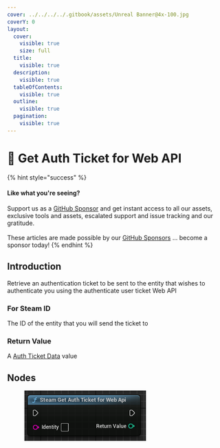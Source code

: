 ```yaml
---
cover: ../../../../.gitbook/assets/Unreal Banner@4x-100.jpg
coverY: 0
layout:
  cover:
    visible: true
    size: full
  title:
    visible: true
  description:
    visible: true
  tableOfContents:
    visible: true
  outline:
    visible: true
  pagination:
    visible: true
---
```


# 🔵 Get Auth Ticket for Web API

{% hint style="success" %}
#### Like what you're seeing?

Support us as a [GitHub Sponsor](../../../../become-a-sponsor/) and get instant access to all our assets, exclusive tools and assets, escalated support and issue tracking and our gratitude.\
\
These articles are made possible by our [GitHub Sponsors](../../../../become-a-sponsor/) ... become a sponsor today!
{% endhint %}

## Introduction

Retrieve an authentication ticket to be sent to the entity that wishes to authenticate you using the authenticate user ticket Web API

### For Steam ID

The ID of the entity that you will send the ticket to

### Return Value

A [Auth Ticket Data](../types/auth-ticket-data.md) value

## Nodes

<figure><img src="../../../../.gitbook/assets/image (25).png" alt=""><figcaption></figcaption></figure>
